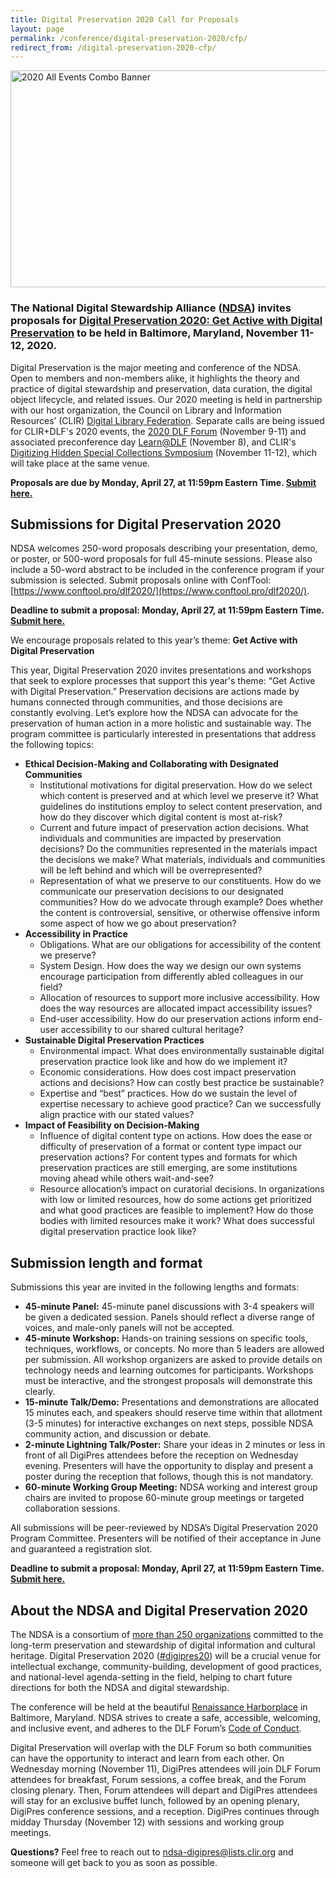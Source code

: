 ```yaml
---
title: Digital Preservation 2020 Call for Proposals
layout: page
permalink: /conference/digital-preservation-2020/cfp/
redirect_from: /digital-preservation-2020-cfp/
---
```


<img alt="2020 All Events Combo Banner" width="710" height="347" src='{{ "/images/Combo-Banner-2020-DHC.jpg" | prepend: site.baseurl }}'>

### **The National Digital Stewardship Alliance ([NDSA](http://ndsa.diglib.org/)) invites proposals for [Digital Preservation 2020: Get Active with Digital Preservation](https://ndsa.org/meetings/) to be held in Baltimore, Maryland, November 11-12, 2020.**

Digital Preservation is the major meeting and conference of the NDSA. Open to members and non-members alike, it highlights the theory and practice of digital stewardship and preservation, data curation, the digital object lifecycle, and related issues. Our 2020 meeting is held in partnership with our host organization, the Council on Library and Information Resources’ (CLIR) [Digital Library Federation](https://www.diglib.org). Separate calls are being issued for CLIR+DLF's 2020 events, the [2020 DLF Forum](https://forum2020.diglib.org/) (November 9-11) and associated preconference day [Learn@DLF](https://forum2020.diglib.org/learndlf/) (November 8), and CLIR's [Digitizing Hidden Special Collections Symposium](https://www.clir.org/hiddencollections/2020-symposium/) (November 11-12), which will take place at the same venue.

**Proposals are due by Monday, April 27, at 11:59pm Eastern Time. [Submit here.](https://www.conftool.pro/dlf2020/)**

## Submissions for Digital Preservation 2020
NDSA welcomes 250-word proposals describing your presentation, demo, or poster, or 500-word proposals for full 45-minute sessions. Please also include a 50-word abstract to be included in the conference program if your submission is selected. Submit proposals online with ConfTool: [https://www.conftool.pro/dlf2020/](https://www.conftool.pro/dlf2020/).

**Deadline to submit a proposal: Monday, April 27, at 11:59pm Eastern Time. [Submit here.](https://www.conftool.pro/dlf2020/)**

We encourage proposals related to this year’s theme: **Get Active with Digital Preservation**

This year, Digital Preservation 2020 invites presentations and workshops that seek to explore processes that support this year's theme: “Get Active with Digital Preservation.” Preservation decisions are actions made by humans connected through communities, and those decisions are constantly evolving. Let’s explore how the NDSA can advocate for the preservation of human action in a more holistic and sustainable way. The program committee is particularly interested in presentations that address the following topics:
- **Ethical Decision-Making and Collaborating with Designated Communities**
  - Institutional motivations for digital preservation. How do we select which content is preserved and at which level we preserve it? What guidelines do institutions employ to select content preservation, and how do they discover which digital content is most at-risk?
  - Current and future impact of preservation action decisions. What individuals and communities are impacted by preservation decisions? Do the communities represented in the materials impact the decisions we make? What materials, individuals and communities will be left behind and which will be overrepresented?
  - Representation of what we preserve to our constituents. How do we communicate our preservation decisions to our designated communities? How do we advocate through example? Does whether the content is controversial, sensitive, or otherwise offensive inform some aspect of how we go about preservation? 
- **Accessibility in Practice**
  - Obligations. What are our obligations for accessibility of the content we preserve? 
  - System Design. How does the way we design our own systems encourage participation from differently abled colleagues in our field? 
  - Allocation of resources to support more inclusive accessibility. How does the way resources are allocated impact accessibility issues?
  - End-user accessibility. How do our preservation actions inform end-user accessibility to our shared cultural heritage?
- **Sustainable Digital Preservation Practices**
  - Environmental impact. What does environmentally sustainable digital preservation practice look like and how do we implement it?
  - Economic considerations. How does cost impact preservation actions and decisions? How can costly best practice be sustainable?
  - Expertise and “best” practices. How do we sustain the level of expertise necessary to achieve good practice? Can we successfully align practice with our stated values?
- **Impact of Feasibility on Decision-Making**
  - Influence of digital content type on actions. How does the ease or difficulty of preservation of a format or content type impact our preservation actions? For content types and formats for which preservation practices are still emerging, are some institutions moving ahead while others wait-and-see?
  - Resource allocation’s impact on curatorial decisions. In organizations with low or limited resources, how do some actions get prioritized and what good practices are feasible to implement? How do those bodies with limited resources make it work? What does successful digital preservation practice look like?

## Submission length and format
Submissions this year are invited in the following lengths and formats:
- **45-minute Panel:** 45-minute panel discussions with 3-4 speakers will be given a dedicated session. Panels should reflect a diverse range of voices, and male-only panels will not be accepted.
- **45-minute Workshop:** Hands-on training sessions on specific tools, techniques, workflows, or concepts. No more than 5 leaders are allowed per submission. All workshop organizers are asked to provide details on technology needs and learning outcomes for participants. Workshops must be interactive, and the strongest proposals will demonstrate this clearly.
- **15-minute Talk/Demo:** Presentations and demonstrations are allocated 15 minutes each, and speakers should reserve time within that allotment (3-5 minutes) for interactive exchanges on next steps, possible NDSA community action, and discussion or debate.
- **2-minute Lightning Talk/Poster:** Share your ideas in 2 minutes or less in front of all DigiPres attendees before the reception on Wednesday evening. Presenters will have the opportunity to display and present a poster during the reception that follows, though this is not mandatory.
- **60-minute Working Group Meeting:** NDSA working and interest group chairs are invited to propose 60-minute group meetings or targeted collaboration sessions.

All submissions will be peer-reviewed by NDSA’s Digital Preservation 2020 Program Committee. Presenters will be notified of their acceptance in June and guaranteed a registration slot.

**Deadline to submit a proposal: Monday, April 27, at 11:59pm Eastern Time. [Submit here.](https://www.conftool.pro/dlf2020/)**

## About the NDSA and Digital Preservation 2020
The NDSA is a consortium of [more than 250 organizations](http://ndsa.diglib.org/members-list/) committed to the long-term preservation and stewardship of digital information and cultural heritage. Digital Preservation 2020 ([#digipres20](https://twitter.com/hashtag/DigiPres20)) will be a crucial venue for intellectual exchange, community-building, development of good practices, and national-level agenda-setting in the field, helping to chart future directions for both the NDSA and digital stewardship.

The conference will be held at the beautiful [Renaissance Harborplace](https://www.marriott.com/hotels/travel/bwish-renaissance-baltimore-harborplace-hotel/) in Baltimore, Maryland. NDSA strives to create a safe, accessible, welcoming, and inclusive event, and adheres to the DLF Forum’s [Code of Conduct](https://www.diglib.org/about/code-of-conduct/).

Digital Preservation will overlap with the DLF Forum so both communities can have the opportunity to interact and learn from each other. On Wednesday morning (November 11), DigiPres attendees will join DLF Forum attendees for breakfast, Forum sessions, a coffee break, and the Forum closing plenary. Then, Forum attendees will depart and DigiPres attendees will stay for an exclusive buffet lunch, followed by an opening plenary, DigiPres conference sessions, and a reception. DigiPres continues through midday Thursday (November 12) with sessions and working group meetings.

**Questions?** Feel free to reach out to <ndsa-digipres@lists.clir.org> and someone will get back to you as soon as possible.

